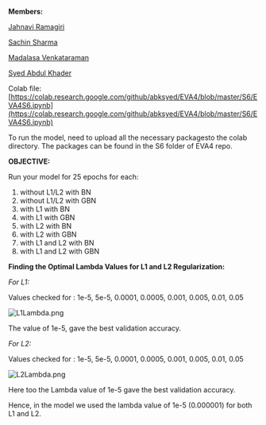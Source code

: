 **Members:**

[Jahnavi Ramagiri](https://canvas.instructure.com/courses/1804302/users/25685093)

[Sachin Sharma](https://canvas.instructure.com/courses/1804302/users/23724529)

[Madalasa Venkataraman](https://canvas.instructure.com/courses/1804302/users/25685106)

[Syed Abdul Khader](https://canvas.instructure.com/courses/1804302/users/25685109)

Colab file:[https://colab.research.google.com/github/abksyed/EVA4/blob/master/S6/EVA4S6.ipynb](https://colab.research.google.com/github/abksyed/EVA4/blob/master/S6/EVA4S6.ipynb)

To run the model, need to upload all the necessary packagesto the colab directory. The packages can be found in the S6 folder of EVA4 repo.

**OBJECTIVE:**

Run your model for 25 epochs for each:

  1. without L1/L2 with BN
  2. without L1/L2 with GBN
  3. with L1 with BN
  4. with L1 with GBN
  5. with L2 with BN
  6. with L2 with GBN
  7. with L1 and L2 with BN
  8. with L1 and L2 with GBN

**Finding the Optimal Lambda Values for L1 and L2 Regularization:**

_For L1:_

Values checked for : 1e-5, 5e-5, 0.0001, 0.0005, 0.001, 0.005, 0.01, 0.05

![L1Lambda.png](https://github.com/abksyed/EVA4/blob/master/S6/L1Lambda.PNG)

The value of 1e-5, gave the best validation accuracy.

_For L2:_

Values checked for : 1e-5, 5e-5, 0.0001, 0.0005, 0.001, 0.005, 0.01, 0.05

![L2Lambda.png](https://github.com/abksyed/EVA4/blob/master/S6/L2Lambda.PNG)

Here too the Lambda value of 1e-5 gave the best validation accuracy.

Hence, in the model we used the lambda value of 1e-5 (0.000001) for both L1 and L2.
